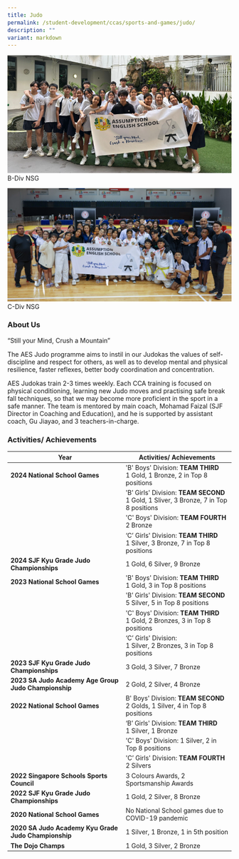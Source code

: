 ```yaml
---
title: Judo
permalink: /student-development/ccas/sports-and-games/judo/
description: ""
variant: markdown
---
```

![Judo 2024 B-Div](/images/2_JUDO_B_DIV_NSG_2024.png)
B-Div NSG

![Judo C-Div 2024](/images/Judo_C_Div_2024.png)
C-Div NSG

### About Us

“Still your Mind, Crush a Mountain”

The AES Judo programme aims to instil in our Judokas the values of self-discipline and respect for others, as well as to develop mental and physical resilience, faster reflexes, better body coordination and concentration.&nbsp;

AES Judokas train 2-3 times weekly. Each CCA training is focused on physical conditioning, learning new Judo moves and practising safe break fall techniques, so that we may become more proficient in the sport in a safe manner. The team is mentored by main coach, Mohamad Faizal (SJF Director in Coaching and Education), and he is supported by assistant coach, Gu Jiayao, and 3 teachers-in-charge.


### Activities/ Achievements


| Year | Activities/ Achievements| 
| -------- | -------- | 
| **2024 National School Games**  |'B' Boys' Division: **TEAM THIRD** <br> 1 Gold, 1 Bronze, 2 in Top 8 positions |
|     | 'B’ Girls' Division: **TEAM SECOND** <br> 1 Gold, 1 Sliver, 3 Bronze, 7 in Top 8 positions  |
|     | 'C' Boys' Division: **TEAM FOURTH** <br> 2 Bronze    |
|     | ‘C’ Girls' Division: **TEAM THIRD** <br>1 Silver, 3 Bronze, 7 in Top 8 positions     |
| **2024 SJF Kyu Grade Judo Championships**  | 1 Gold, 6 Silver, 9 Bronze|
| **2023 National School Games**  |'B' Boys' Division: **TEAM THIRD** <br>1 Gold, 3 in Top 8 positions |
|     | 'B’ Girls' Division: **TEAM SECOND** <br>5 Silver, 5 in Top 8 positions   |
|     | 'C' Boys' Division: **TEAM THIRD** <br>1 Gold, 2 Bronzes, 3 in Top 8 positions    |
|     | ‘C’ Girls' Division: <br>1 Silver, 2 Bronzes, 3 in Top 8 positions     |
| **2023 SJF Kyu Grade Judo Championships**  | 3 Gold, 3 Silver, 7 Bronze   |
| **2023 SA Judo Academy Age Group Judo Championship**| 2 Gold, 2 Silver, 4 Bronze  |
| **2022 National School Games**  | B' Boys' Division: **TEAM SECOND** <br>2 Golds, 1 Silver, 4 in Top 8 positions  |
|   | ‘B’ Girls' Division: **TEAM THIRD** <br>1 Silver, 1 Bronze  |
|   | 'C' Boys' Division: 1 Silver, 2 in Top 8 positions  |
|   | 'C’ Girls' Division: **TEAM FOURTH** <br>2 Silvers|
| **2022 Singapore Schools Sports Council**  | 3 Colours Awards, 2 Sportsmanship Awards     |
| **2022 SJF Kyu Grade Judo Championships**  | 1 Gold, 2 Silver, 8 Bronze     |
| **2020 National School Games**  | No National School games due to COVID-19 pandemic  |
| **2020 SA Judo Academy Kyu Grade Judo Championship**  | 1 Silver, 1 Bronze, 1 in 5th position |
|  **The Dojo Champs** |  1 Gold, 3 Silver, 2 Bronze |